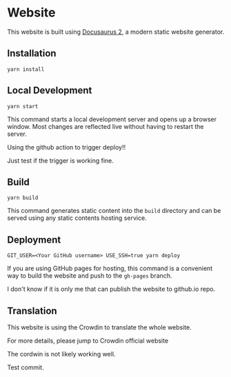 # Website

This website is built using [Docusaurus 2](https://docusaurus.io/), a modern static website generator.

## Installation

```console
yarn install
```

## Local Development

```console
yarn start
```

This command starts a local development server and opens up a browser window. Most changes are reflected live without having to restart the server.

Using the github action to trigger deploy!!

Just test if the trigger is working fine.

## Build

```console
yarn build
```

This command generates static content into the `build` directory and can be served using any static contents hosting service.

## Deployment

```console
GIT_USER=<Your GitHub username> USE_SSH=true yarn deploy
```

If you are using GitHub pages for hosting, this command is a convenient way to build the website and push to the `gh-pages` branch.

I don't know if it is only me that can publish the website to github.io repo.

## Translation

This website is using the Crowdin to translate the whole website.

For more details, please jump to Crowdin official website

The cordwin is not likely working well.

Test commit.
